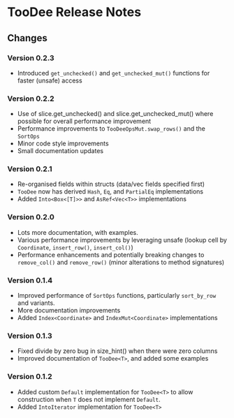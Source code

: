 # TooDee Release Notes

## Changes

### Version 0.2.3

- Introduced `get_unchecked()` and `get_unchecked_mut()` functions for faster (unsafe) access

### Version 0.2.2

- Use of slice.get_unchecked() and slice.get_unchecked_mut() where possible for overall performance improvement
- Performance improvements to `TooDeeOpsMut.swap_rows()` and the `SortOps`
- Minor code style improvements
- Small documentation updates

### Version 0.2.1

- Re-organised fields within structs (data/vec fields specified first)
- `TooDee` now has derived `Hash`, `Eq`, and `PartialEq` implementations
- Added `Into<Box<[T]>>` and `AsRef<Vec<T>>` implementations

### Version 0.2.0

- Lots more documentation, with examples.
- Various performance improvements by leveraging unsafe (lookup cell by `Coordinate`, `insert_row()`, `insert_col()`)
- Performance enhancements and potentially breaking changes to `remove_col()` and `remove_row()` (minor alterations to method signatures)

### Version 0.1.4

- Improved performance of `SortOps` functions, particularly `sort_by_row` and variants.
- More documentation improvements
- Added `Index<Coordinate>` and `IndexMut<Coordinate>` implementations

### Version 0.1.3

- Fixed divide by zero bug in size_hint() when there were zero columns
- Improved documentation of `TooDee<T>`, and added some examples

### Version 0.1.2

- Added custom `Default` implementation for `TooDee<T>` to allow construction when `T`
  does not implement `Default`.
- Added `IntoIterator` implementation for `TooDee<T>`
